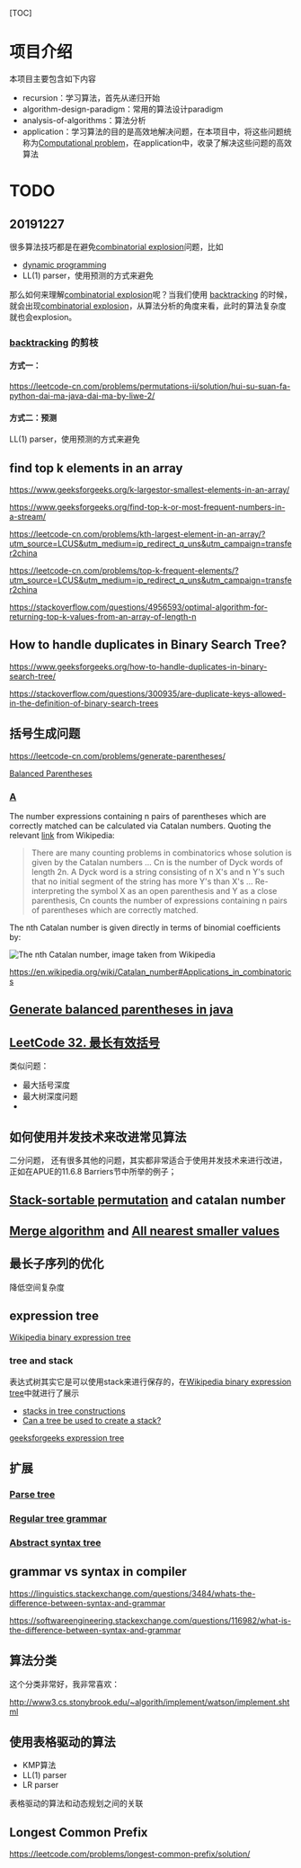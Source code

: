 [TOC]



# 项目介绍

本项目主要包含如下内容

- recursion：学习算法，首先从递归开始
- algorithm-design-paradigm：常用的算法设计paradigm
- analysis-of-algorithms：算法分析
- application：学习算法的目的是高效地解决问题，在本项目中，将这些问题统称为[Computational problem](https://en.wikipedia.org/wiki/Computational_problem)，在application中，收录了解决这些问题的高效算法







# TODO

## 20191227

很多算法技巧都是在避免[combinatorial explosion](https://en.wikipedia.org/wiki/Combinatorial_explosion)问题，比如

-  [dynamic programming](https://en.wikipedia.org/wiki/Dynamic_programming) 
- LL(1) parser，使用预测的方式来避免

那么如何来理解[combinatorial explosion](https://en.wikipedia.org/wiki/Combinatorial_explosion)呢？当我们使用  [backtracking](https://en.wikipedia.org/wiki/Backtracking) 的时候，就会出现[combinatorial explosion](https://en.wikipedia.org/wiki/Combinatorial_explosion)，从算法分析的角度来看，此时的算法复杂度就也会explosion。

###  [backtracking](https://en.wikipedia.org/wiki/Backtracking) 的剪枝

#### 方式一：

https://leetcode-cn.com/problems/permutations-ii/solution/hui-su-suan-fa-python-dai-ma-java-dai-ma-by-liwe-2/

#### 方式二：预测

LL(1) parser，使用预测的方式来避免



## find top k elements in an array

https://www.geeksforgeeks.org/k-largestor-smallest-elements-in-an-array/

https://www.geeksforgeeks.org/find-top-k-or-most-frequent-numbers-in-a-stream/

https://leetcode-cn.com/problems/kth-largest-element-in-an-array/?utm_source=LCUS&utm_medium=ip_redirect_q_uns&utm_campaign=transfer2china

https://leetcode-cn.com/problems/top-k-frequent-elements/?utm_source=LCUS&utm_medium=ip_redirect_q_uns&utm_campaign=transfer2china

https://stackoverflow.com/questions/4956593/optimal-algorithm-for-returning-top-k-values-from-an-array-of-length-n

## How to handle duplicates in Binary Search Tree?

https://www.geeksforgeeks.org/how-to-handle-duplicates-in-binary-search-tree/

https://stackoverflow.com/questions/300935/are-duplicate-keys-allowed-in-the-definition-of-binary-search-trees

## 括号生成问题

https://leetcode-cn.com/problems/generate-parentheses/

[Balanced Parentheses](https://stackoverflow.com/questions/26047985/balanced-parentheses)

### [A](https://stackoverflow.com/a/26048186)

The number expressions containing n pairs of parentheses which are correctly matched can be calculated via Catalan numbers. Quoting the relevant [link](http://en.wikipedia.org/wiki/Catalan_number#Applications_in_combinatorics) from Wikipedia:

> There are many counting problems in combinatorics whose solution is given by the Catalan numbers … Cn is the number of Dyck words of length 2n. A Dyck word is a string consisting of n X's and n Y's such that no initial segment of the string has more Y's than X's … Re-interpreting the symbol X as an open parenthesis and Y as a close parenthesis, Cn counts the number of expressions containing n pairs of parentheses which are correctly matched.

The nth Catalan number is given directly in terms of binomial coefficients by:

![The nth Catalan number, image taken from Wikipedia](https://i.stack.imgur.com/fREsX.png?ynotemdtimestamp=1577667763720)

https://en.wikipedia.org/wiki/Catalan_number#Applications_in_combinatorics

## [Generate balanced parentheses in java](https://stackoverflow.com/questions/24704170/generate-balanced-parentheses-in-java)

## [LeetCode 32. 最长有效括号](https://leetcode-cn.com/problems/longest-valid-parentheses/)

类似问题：

- 最大括号深度
- 最大树深度问题
- 

## 如何使用并发技术来改进常见算法

二分问题， 还有很多其他的问题，其实都非常适合于使用并发技术来进行改进，正如在APUE的11.6.8 Barriers节中所举的例子；

## [Stack-sortable permutation](https://en.wikipedia.org/wiki/Stack-sortable_permutation) and catalan number

## [Merge algorithm](https://en.wikipedia.org/wiki/Merge_algorithm) and [All nearest smaller values](https://en.wikipedia.org/wiki/All_nearest_smaller_values#cite_note-2)

## 最长子序列的优化

降低空间复杂度

## expression tree

[Wikipedia binary expression tree](https://en.wikipedia.org/wiki/Binary_expression_tree)

### tree and stack

表达式树其实它是可以使用stack来进行保存的，在[Wikipedia binary expression tree](https://en.wikipedia.org/wiki/Binary_expression_tree)中就进行了展示

- [stacks in tree constructions](https://cs.stackexchange.com/questions/76461/stacks-in-tree-constructions)
- [Can a tree be used to create a stack?](https://softwareengineering.stackexchange.com/questions/309609/can-a-tree-be-used-to-create-a-stack)

[geeksforgeeks expression tree](https://www.geeksforgeeks.org/expression-tree/)

## 扩展

### [Parse tree](https://en.wikipedia.org/wiki/Parse_tree)

### [Regular tree grammar](https://en.wikipedia.org/wiki/Regular_tree_grammar)

### [Abstract syntax tree](https://en.wikipedia.org/wiki/Abstract_syntax_tree)

## grammar vs syntax in compiler

https://linguistics.stackexchange.com/questions/3484/whats-the-difference-between-syntax-and-grammar

https://softwareengineering.stackexchange.com/questions/116982/what-is-the-difference-between-syntax-and-grammar

## 算法分类

这个分类非常好，我非常喜欢：

http://www3.cs.stonybrook.edu/~algorith/implement/watson/implement.shtml

## 使用表格驱动的算法

- KMP算法
- LL(1) parser
- LR parser

表格驱动的算法和动态规划之间的关联

## Longest Common Prefix

https://leetcode.com/problems/longest-common-prefix/solution/
